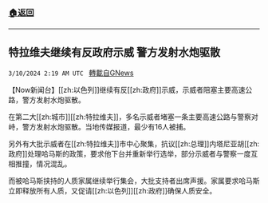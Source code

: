 ###  [:house:返回](README.md)
---


## 特拉维夫继续有反政府示威 警方发射水炮驱散
`3/10/2024 2:19 AM UTC ` [轉載自GNews](https://gnews.org/articles/2380807)

【Now新闻台】[[zh:以色列]]继续有反[[zh:政府]]示威，示威者阻塞主要高速公路，警方发射水炮驱散。

在第二大[[zh:城市]][[zh:特拉维夫]]，多名示威者堵塞一条主要高速公路与警察对峙，警方发射水炮驱散。当地传媒报道，最少有16人被捕。

另外有大批示威者在[[zh:特拉维夫]]市中心聚集，抗议[[zh:总理]]内塔尼亚胡[[zh:政府]]处理哈马斯的政策，要求他下台并重新举行选举，部分示威者与警察一度互相推撞，情况混乱。

而被哈马斯挟持的人质家属继续举行集会，大批支持者出席声援。家属要求哈马斯立即释放所有人质，又促请[[zh:以色列]][[zh:政府]]确保人质安全。
